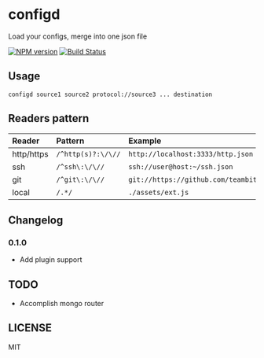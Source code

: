 # configd
Load your configs, merge into one json file

[![NPM version][npm-image]][npm-url]
[![Build Status][travis-image]][travis-url]

## Usage

`configd source1 source2 protocol://source3 ... destination`

## Readers pattern

| Reader     | Pattern            | Example                                                            |
|:-----------|:-------------------|:-------------------------------------------------------------------|
| http/https | `/^http(s)?:\/\//` | `http://localhost:3333/http.json`                                  |
| ssh        | `/^ssh\:\/\//`     | `ssh://user@host:~/ssh.json`                                       |
| git        | `/^git\:\/\//`     | `git://https://github.com/teambition/configd:test/assets/git.json` |
| local      | `/.*/`             | `./assets/ext.js`                                                  |

## Changelog

### 0.1.0

- Add plugin support

## TODO

* Accomplish mongo router

## LICENSE

MIT

[npm-url]: https://npmjs.org/package/configd
[npm-image]: http://img.shields.io/npm/v/configd.svg

[travis-url]: https://travis-ci.org/teambition/configd
[travis-image]: http://img.shields.io/travis/teambition/configd.svg
